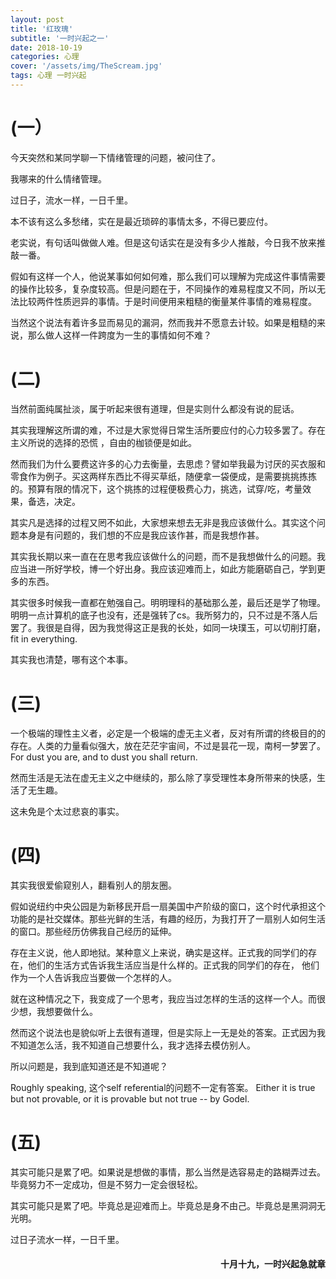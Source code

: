 ```yaml
---
layout: post
title: '红玫瑰'
subtitle: '一时兴起之一'
date: 2018-10-19
categories: 心理
cover: '/assets/img/TheScream.jpg'
tags: 心理 一时兴起
---
```

# (一）

今天突然和某同学聊一下情绪管理的问题，被问住了。

我哪来的什么情绪管理。

过日子，流水一样，一日千里。

本不该有这么多愁绪，实在是最近琐碎的事情太多，不得已要应付。

老实说，有句话叫做做人难。但是这句话实在是没有多少人推敲，今日我不放来推敲一番。

假如有这样一个人，他说某事如何如何难，那么我们可以理解为完成这件事情需要的操作比较多，复杂度较高。但是问题在于，不同操作的难易程度又不同，所以无法比较两件性质迥异的事情。于是时间便用来粗糙的衡量某件事情的难易程度。

当然这个说法有着许多显而易见的漏洞，然而我并不愿意去计较。如果是粗糙的来说，那么做人这样一件跨度为一生的事情如何不难？

# (二)

当然前面纯属扯淡，属于听起来很有道理，但是实则什么都没有说的屁话。

其实我理解这所谓的难，不过是大家觉得日常生活所要应付的心力较多罢了。存在主义所说的选择的恐慌 ，自由的枷锁便是如此。

然而我们为什么要费这许多的心力去衡量，去思虑？譬如举我最为讨厌的买衣服和零食作为例子。买这两样东西比不得买草纸，随便拿一袋便成，是需要挑挑拣拣的。预算有限的情况下，这个挑拣的过程便极费心力，挑选，试穿/吃，考量效果，备选，决定。

其实凡是选择的过程又罔不如此，大家想来想去无非是我应该做什么。其实这个问题本身是有问题的，我们想的不应是我应该作甚，而是我想作甚。

其实我长期以来一直在在思考我应该做什么的问题，而不是我想做什么的问题。我应当进一所好学校，博一个好出身。我应该迎难而上，如此方能磨砺自己，学到更多的东西。

其实很多时候我一直都在勉强自己。明明理科的基础那么差，最后还是学了物理。明明一点计算机的底子也没有，还是强转了cs。我所努力的，只不过是不落人后罢了。我很是自得，因为我觉得这正是我的长处，如同一块璞玉，可以切削打磨，fit in everything.

其实我也清楚，哪有这个本事。

# (三)

一个极端的理性主义者，必定是一个极端的虚无主义者，反对有所谓的终极目的的存在。人类的力量看似强大，放在茫茫宇宙间，不过是昙花一现，南柯一梦罢了。For dust you are, and to dust you shall return. 

然而生活是无法在虚无主义之中继续的，那么除了享受理性本身所带来的快感，生活了无生趣。

这未免是个太过悲哀的事实。

# (四)

其实我很爱偷窥别人，翻看别人的朋友圈。

假如说纽约中央公园是为新移民开启一扇美国中产阶级的窗口，这个时代承担这个功能的是社交媒体。那些光鲜的生活，有趣的经历，为我打开了一扇别人如何生活的窗口。那些经历仿佛我自己经历的延伸。

存在主义说，他人即地狱。某种意义上来说，确实是这样。正式我的同学们的存在，他们的生活方式告诉我生活应当是什么样的。正式我的同学们的存在， 他们作为一个人告诉我应当要做一个怎样的人。

就在这种情况之下，我变成了一个思考，我应当过怎样的生活的这样一个人。而很少想，我想要做什么。

然而这个说法也是貌似听上去很有道理，但是实际上一无是处的答案。正式因为我不知道怎么活，我不知道自己想要什么，我才选择去模仿别人。

所以问题是，我到底知道还是不知道呢？

Roughly speaking, 这个self referential的问题不一定有答案。 Either it is true but not provable, or it is provable but not true -- by Godel.

# (五)

其实可能只是累了吧。如果说是想做的事情，那么当然是选容易走的路糊弄过去。毕竟努力不一定成功，但是不努力一定会很轻松。

其实可能只是累了吧。毕竟总是迎难而上。毕竟总是身不由己。毕竟总是黑洞洞无光明。


<p class='quote'>
过日子流水一样，一日千里。
</p>
<h4 style='text-align:right'>十月十九，一时兴起急就章</h4>
